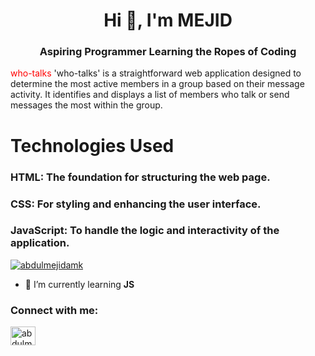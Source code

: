 <h1 align="center">Hi 👋, I'm MEJID</h1>
<h3 align="center">Aspiring Programmer Learning the Ropes of Coding</h3>

 <span style="color:red">who-talks</span>
'who-talks' is a straightforward web application designed to determine the most active members in a group based on their message activity. It identifies and displays a list of members who talk or send messages the most within the group.

# Technologies Used

### HTML: The foundation for structuring the web page.
### CSS: For styling and enhancing the user interface.
### JavaScript: To handle the logic and interactivity of the application.


<p align="left"> <a href="https://twitter.com/abdulmejidamk" target="blank"><img src="https://img.shields.io/twitter/follow/abdulmejidamk?logo=twitter&style=for-the-badge" alt="abdulmejidamk" /></a> </p>

- 🌱 I’m currently learning **JS**

<h3 align="left">Connect with me:</h3>
<p align="left">
<a href="https://twitter.com/abdulmejidamk" target="blank"><img align="center" src="https://raw.githubusercontent.com/rahuldkjain/github-profile-readme-generator/master/src/images/icons/Social/twitter.svg" alt="abdulmejidamk" height="30" width="40" /></a>
</p>
